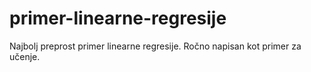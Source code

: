 # primer-linearne-regresije
Najbolj preprost primer linearne regresije. Ročno napisan kot primer za učenje.
